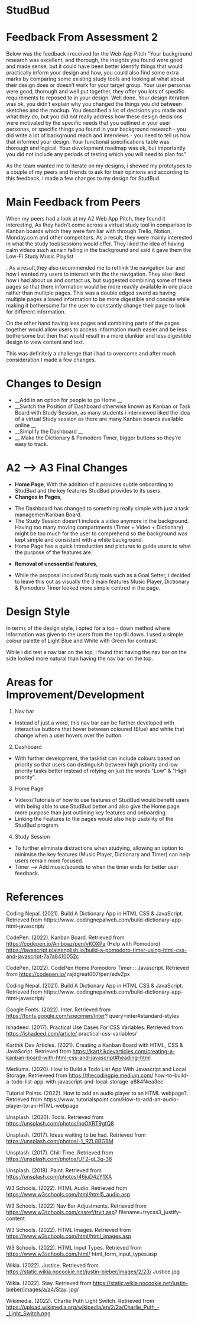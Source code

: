 # StudBud

# Feedback From Assessment 2
Below was the feedback i received for the Web App Pitch 
"Your background research was excellent, and thorough, the insights you found were good and made sense, but it could have been better identify things that would practically inform your design and how, you could also find some extra marks by comparing some existing study tools and looking at what about their design does or doesn’t work for your target group. Your user personas were good, thorough and well put together, they offer you lots of specific requirements to reposed to in your design. Well done. Your design iteration was ok, you didn’t explain why you changed the things you did between sketches and the mockup. You described a lot of decisions you made and what they do, but you did not really address how these design decisions were motivated by the specific needs that you outlined in your user personas, or specific things you found in your background research - you did write a lot of background reach and interviews - you need to tell us how that informed your design. Your functional specifications table was thorough and logical. Your development roadmap was ok, but importantly you did not include any periods of testing which you will need to plan for."

As the team wanted me to iterate on my designs, i showed my prototypes to a couple of my peers and friends to ask for their opinions and according to this feedback, i made a few changes to my design for StudBud. 

# Main Feedback from Peers
When my peers had a look at my A2 Web App Pitch, they found it interesting, As they hadn't come across a virtual study tool in comparison to Kanban boards which they were familiar with through Trello, Notion, Monday.com and other competitors. As a result, they were mainly interested in what the study tool/sessions would offer. They liked the idea of having calm videos such as rain falling in the background and said it gave them the Low-Fi Study Music Playlist 

. As a result,they also recommended me to rethink the navigation bar and how i wanted my users to interact with the the navigation. They also liked how i had about us and contact us, but suggested combining some of these pages so that there information would be more readily available in one place rather than multiple pages. This was a double edged sword as having multiple pages allowed information to be more digestible and concise while making it bothersome for the user to constantly change their page to look for different information.

On the other hand having less pages and combining parts of the pages together would allow users to access information much easier and be less bothersome but then that would result in a more clunkier and less digestible design to view content and text. 

This was definitely a challenge that i had to overcome and after much consideration I made a few changes.

# Changes to Design
* __Add in an option for people to go Home __
* __Switch the Position of Dashboard otherwise known as Kanban or Task Board with Study Session, as many students i interviewed liked the idea of a virtual Study session as there are many Kanban boards available online __
* __Simplify the Dashboard __
* __ Make the Dictionary & Pomodoro Timer, bigger buttons so they're easy to track.


# A2 --> A3 Final Changes

  * __Home Page__, With the addition of it provides subtle onboarding to StudBud and the key features StudBud provides to its users. 
  * __Changes in Pages__, 
  - The Dashboard has changed to something really simple with just a task managemer/Kanban Board. 
  - The Study Session doesn't include a video anymore in the background. Having too many moving compartments (Timer + Video + Dictionary) might be too much for the user to comprehend so the background was kept simple and consistent with a white background.
  - Home Page has a quick introduction and pictures to guide users to what the purpose of the features are.
  * __Removal of unessential features__,
  - While the proposal included Study tools such as a Goal Setter, i decided to leave this out as visually the 3 main features Music Player, Dictionary & Pomodoro Timer looked more simple centred in the page.

# Design Style
In terms of the design style, i opted for a top - down method where information was given to the users from the top till down. I used a simple colour palette of Light Blue and White with Green for contrast.

While i did test a nav bar on the top, i found that having the nav bar on the side looked more natural than having the nav bar on the top.

# Areas for Improvement/Development

1. Nav bar
- Instead of just a word, this nav bar can be further developed with interactive buttons that hover between coloured (Blue) and white that change when a user hovers over the button.

2. Dashboard
- With further development, the tasklist can include colours based on priority so that users can distinguish between high priority and low priority tasks better instead of relying on just the words "Low" & "High priority".

3. Home Page
- Videos/Tutorials of how to use features of StudBud would benefit users with being able to use StudBud better and also give the Home page more purpose than just outlining key features and onboarding.
- Linking the Features to the pages would also help usability of the StudBud program.

4. Study Session
- To further eliminate distractions when studying, allowing an option to minimise the key features (Music Player, Dictionary and Timer) can help users remain more focused.
- Timer --> Add music/sounds to when the timer ends for better user feedback.


#   References

Coding Nepal. (2021). Build A Dictionary App in HTML CSS & JavaScript. Retrieved from https://www.
  codingnepalweb.com/build-dictionary-app-html-javascript/

CodePen. (2022). Kanban Board. Retrieved from https://codepen.io/Aniboaz/pen/vKOXPa
(Help with Pomodoro) https://javascript.plainenglish.io/build-a-pomodoro-timer-using-html-css-and-javascript-7a7a8410052c

CodePen. (2022). CodePen Home Pomodoro Timer :: Javascript. Retrieved from https://codepen.io/
  rajdgreat007/pen/edvZpx

Coding Nepal. (2021). Build A Dictionary App in HTML CSS & JavaScript. Retrieved from https://www.
  codingnepalweb.com/build-dictionary-app-html-javascript/

Google Fonts. (2022). Inter. Retrieved from https://fonts.google.com/specimen/Inter?
  query=inter#standard-styles

Ishadeed. (2017). Practical Use Cases For CSS Variables. Retrieved from https://ishadeed.com/article/
  practical-css-variables/

Karthik Dev Articles. (2021). Creating a Kanban Board with HTML, CSS & JavaScript. Retrieved from 
  https://karthikdevarticles.com/creating-a-kanban-board-with-html-css-and-javascript#heading-html

Mediums. (2020). How to Build a Todo List App With Javascript and Local Storage. Retrieveed from 
  https://thecodingpie.medium.com/  how-to-build-a-todo-list-app-with-javascript-and-local-storage-a884f4ea3ec

Tutorial Points. (2022). How to add an audio player to an HTML webpage?. Retrieved from https://www.
  tutorialspoint.com/How-to-add-an-audio-player-to-an-HTML-webpage

Unsplash. (2020). Tools. Retrieved from https://unsplash.com/photos/noOXRT9gfQ8

Unsplash. (2017). Ideas waiting to be had. Retrieved from https://unsplash.com/photos/-1_RZL8BGBM

Unsplash. (2017). Chill Time. Retrieved from https://unsplash.com/photos/UF2-gL3q-38

Unsplash. (2018). Paint. Retrieved from https://unsplash.com/photos/46juD4zY1XA

W3 Schools. (2022). HTML Audio. Retrieved from https://www.w3schools.com/html/html5_audio.asp

W3 Schools. (2022) Nav Bar Adjustments. Retrieved from https://www.w3schools.com/cssref/tryit.asp?
  filename=trycss3_justify-content

W3 Schools. (2022). HTML Images. Retrieved from https://www.w3schools.com/html/html_images.asp

W3 Schools. (2022). HTML Input Types. Retrieved from https://www.w3schools.com/html/
  html_form_input_types.asp

  Wikia. (2022). Justice. Retrieved from https://static.wikia.nocookie.net/justin-bieber/images/2/23/
  Justice.jpg

Wikia. (2022). Stay. Retrieved from https://static.wikia.nocookie.net/justin-bieber/images/a/a4/Stay.
  jpg/

Wikimedia. (2022). Charlie Puth Light Switch. Retrieved from https://upload.wikimedia.org/wikipedia/en/2/2a/Charlie_Puth_-_Light_Switch.png